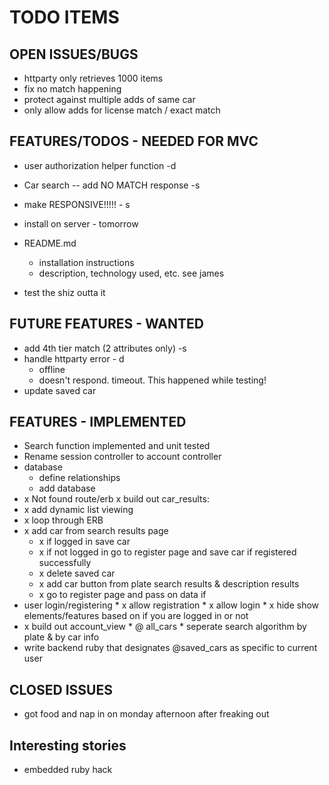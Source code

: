 # TODO ITEMS

## OPEN ISSUES/BUGS
* httparty only retrieves 1000 items
* fix no match happening
* protect against multiple adds of same car
* only allow adds for license match / exact match

## FEATURES/TODOS - NEEDED FOR MVC

* user authorization helper function -d
* Car search -- add NO MATCH response -s

* make RESPONSIVE!!!!! - s

* install on server - tomorrow

* README.md
  * installation instructions
  * description, technology used, etc.  see james

* test the shiz outta it

## FUTURE FEATURES - WANTED
* add 4th tier match (2 attributes only) -s
* handle httparty error - d
  * offline
  * doesn't respond.  timeout. This happened while testing!
* update saved car


## FEATURES - IMPLEMENTED
* Search function implemented and unit tested
* Rename session controller to account controller
* database
  * define relationships
  * add database
* x Not found route/erb
x build out car_results:
 * x add dynamic list viewing
 * x loop through ERB
* x add car from search results page
   * x if logged in save car
   * x if not logged in go to register page and save car if registered successfully
   * x delete saved car
   * x add car button from plate search results & description results
    * x go to register page and pass on data if
* user login/registering
      * x allow registration
      * x allow login
      * x hide show elements/features based on if you are logged in or not
* x build out account_view
        * @ all_cars
        * seperate search algorithm by plate & by car info        
* write backend ruby that designates @saved_cars as specific to current user


## CLOSED ISSUES
* got food and nap in on monday afternoon after freaking out


## Interesting stories
* embedded ruby hack
